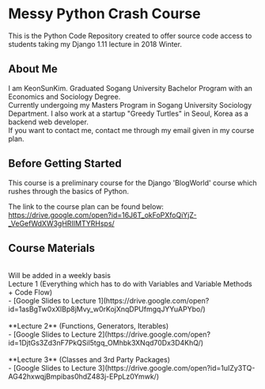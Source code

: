 # Messy Python Crash Course

This is the Python Code Repository created to offer source code access to students taking my Django 1.11 lecture in 2018 Winter.

## About Me

I am KeonSunKim. Graduated Sogang University Bachelor Program with an Economics and Sociology Degree. 
<br>
Currently undergoing my Masters Program in Sogang University Sociology Department. I also work at a startup "Greedy Turtles" in Seoul, Korea as a backend web developer. 
<br>
If you want to contact me, contact me through my email given in my course plan.

## Before Getting Started

This course is a preliminary course for the Django 'BlogWorld' course which rushes through the basics of Python.

The link to the course plan can be found below:
<br>
https://drive.google.com/open?id=16J6T_okFoPXfoQiYjZ-_VeGefWdXW3gHRIIMTYRHsps/ 


## Course Materials 
<br>
Will be added in a weekly basis

<br>
Lecture 1 (Everything which has to do with Variables and Variable Methods + Code Flow)
<br>
- [Google Slides to Lecture 1](https://drive.google.com/open?id=1asBgTw0xXlBp8jMvy_w0rKojXnqDPUfmgqJYYuAPYbo/)


<br>
<br>
**Lecture 2** (Functions, Generators, Iterables)
<br>
- [Google Slides to Lecture 2](https://drive.google.com/open?id=1DjtGs3Zd3nF7PkQSil5tgq_OMhbk3XNqd70Dx3D4KhQ/)

<br>
<br>
**Lecture 3** (Classes and 3rd Party Packages)
<br>
- [Google Slides to Lecture 3](https://drive.google.com/open?id=1uIZy3TQ-AG42hxwqjBmpibas0hdZ483j-EPpLz0Ymwk/)


